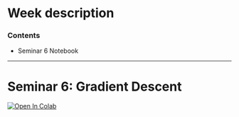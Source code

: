 # Week description

### Contents

* Seminar 6 Notebook

---

# Seminar 6: Gradient Descent

<a target="_blank" href="https://colab.research.google.com/github/alllirik/hse_ml_bioinf/blob/main/week06/Seminar_6_Gradient_Descent.ipynb">
  <img src="https://colab.research.google.com/assets/colab-badge.svg" alt="Open In Colab"/>
</a>

